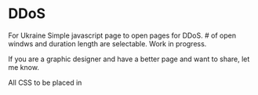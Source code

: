# DDoS
For Ukraine
Simple javascript page to open pages for DDoS. # of open windws and duration length are selectable.
Work in progress.

If you are a graphic designer and have a better page and want to share, let me know.

All CSS to be placed in <style> tag. This is designed for ease of use for non technical folks who want to poke Putin in the eye.
